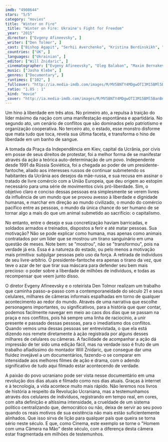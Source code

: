 ```yaml
---
imdb: "4908644"
stars: "5/5"
category: "movies"
title: "Winter on Fire"
_title: "Winter on Fire: Ukraine's Fight for Freedom"
_year: "2015"
_director: ["Evgeny Afineevsky", ]
_writer: ["Den Tolmor", ]
_cast: ["Bishop Agapit", "Serhii Averchenko", "Kristina Berdinskikh", "Pavlo Dobryanskyy", "Valery Dovgiy", "Bogdan Dubas", "Kurganskyi Eduard", "Mykhailo Havryliuk", "Natan Hazin", ]
_countries: ["UK", ]
_languages: ["Ukrainian", ]
_editor: ["Will Znidaric", ]
_cinematographer: ["Evgeny Afineevsky", "Oleg Balaban", "Maxim Bernakevich", "Ruslan Ganushchak", "Eduard Georgadze", "Inna Goncharova", "Kostyantyn Ignatchuk", "Alex Kashpur", "Lizogub Khrystyna", ]
_music: ["Jasha Klebe", ]
_genres: ["Documentary", ]
_runtimes: ["102", ]
_fullcover: "http://ia.media-imdb.com/images/M/MV5BNTY4MDgwOTI3M15BMl5BanBnXkFtZTgwNjYxMjU3NjE@.jpg"
_ratio: "1.85 : 1"
_kind: "movie"
_cover: "http://ia.media-imdb.com/images/M/MV5BNTY4MDgwOTI3M15BMl5BanBnXkFtZTgwNjYxMjU3NjE@._V1._SX94_SY140_.jpg"
---
```

Um hino à liberdade em três atos. No primeiro ato, a repulsa à traição do líder máximo da nação com uma manifestação espontânea e apartidária. No segundo ato, um cenário de conflitos que são dominados pelo patriotismo e organização cooperativa. No terceiro ato, o estado, esse monstro disforme que mata tudo que toca, revela sua última faceta, e transforma o hino de liberdade em um banho de sangue.

A tomada da Praça da Independência em Kiev, capital da Ucrânia, por civis em posse de seus direitos de protestar, foi a melhor forma de se manifestar através da ação a teórica auto-determinação de um povo. Independente desde 1991 da Rússia Soviética, foi a chegada ao poder de um presidente-fantoche, aliado aos interesses russos de continuar submetendo os habitantes da Ucrânia aos desejos da mãe-russa, e sua recusa em assinar o tratado de livre comércio com a União Europeia, que deu origem ao estopim necessário para uma série de movimentos civis pró-liberdade. Sim, o objetivo claro e conciso dessas pessoas era simplesmente se verem livres da influência de um mundo que se provou avesso à liberdade e dignidade humanas, e marchar em direção ao mundo civilizado, o mundo do comércio pacífico entre as pessoas, o mundo da única chance do ser humano de se tornar algo a mais do que um animal submetido ao sacrifício: o capitalismo.

No entanto, entre o desejo e sua concretização haviam barricadas, e soldados armados e treinados, dispostos a ferir e até matar pessoas. Sua motivação? Não se pode explicar como humana, mas apenas como animais contratados por um líder que se mostrou um tirano sanguinário em uma questão de meses. Note bem: se "mostrou", não se "transformou", pois na verdade já era. Essa é a natureza do estado, ou pelo menos a motivação mais primitiva: subjulgar pessoas pelo uso da força. A retirada de indivíduos de seu livre-arbítrio. O presidente-fantoche era apenas o tirano da vez, que teve o azar de ter que tirar sua máscara para defender seu bem mais precioso: o poder sobre a liberdade de milhões de indivíduos, e todas as recompensar que veem junto disso.

O diretor Evgeny Afineevsky e o roteirista Den Tolmor realizam um trabalho que caminha passo-a-passo com a contemporaneidade do século 21 e seus celulares, milhares de câmeras informais espalhadas em torno de qualquer acontecimento ao redor do mundo. Através de uma narrativa que escolhe personagens importantes, ou significativos, para a história que quer contar, podemos facilmente navegar em meio ao caos dos dias que se passam na praça e nos conflitos, pois há sempre uma linha de raciocínio, a unir presente e passado dessas pessoas, para o imediatismo dos conflitos. Quando vemos uma dessas pessoas ser entrevistada, o que ela está dizendo nos remete diretamente à ação registrada por alguns desses milhares de celulares ou câmeras. A facilidade de acompanhar a ação dá impressão de ter sido uma edição fácil, mas na verdade isso é fruto de um trabalho afiadíssimo do montador Will Znidaric, que consegue dar uma fluidez invejável a um documentários, fazendo-o se comparar em intensidade aos melhores filmes de ação e drama, com o adendo significativo de tudo aqui filmado estar acontecendo de verdade.

A paixão do povo ucraniano pode ser vista nesse documentário em uma revolução dos dias atuais e filmado como nos dias atuais. Graças à internet e à tecnologia, a vida acontece muito mais rápido. Não leremos nos livros de história a respeito da Revolução Ucraniana, mas a testemunhamos através dos celulares de indivíduos, registrando em tempo real, em cores, com alta definição e altíssima intensidade, a crueldade de um sistema político centralizando que, democrático ou não, deixa de servir ao seu povo quando os reais motivos de sua existência não mais estão suficientemente alinhados. Que isso sirva de lição para qualquer país que queira se torna sério neste século. E que, como Cinema, este exemplo se torne o "Homem com uma Câmera na Mão" deste século, com a diferença desta câmera estar fragmentada em milhões de testemunhos.
